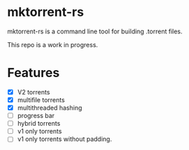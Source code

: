 # mktorrent-rs

mktorrent-rs is a command line tool for building .torrent files.

This repo is a work in progress.

# Features

- [x] V2 torrents
- [x] multifile torrents
- [x] multithreaded hashing
- [ ] progress bar
- [ ] hybrid torrents
- [ ] v1 only torrents
- [ ] v1 only torrents without padding.
